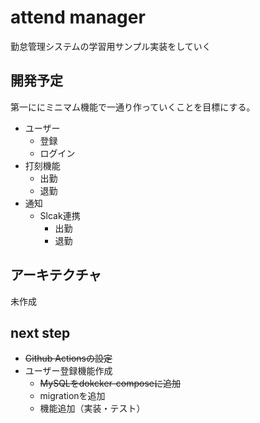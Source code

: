 # attend manager

勤怠管理システムの学習用サンプル実装をしていく

## 開発予定
第一ににミニマム機能で一通り作っていくことを目標にする。

- ユーザー
	- 登録
	- ログイン
- 打刻機能
	- 出勤
	- 退勤
- 通知
	- Slcak連携
		- 出勤
		- 退勤
## アーキテクチャ
未作成


## next step
- ~~Github Actionsの設定~~
- ユーザー登録機能作成
	- ~~MySQLをdokcker-composeに追加~~
	- migrationを追加
	- 機能追加（実装・テスト）